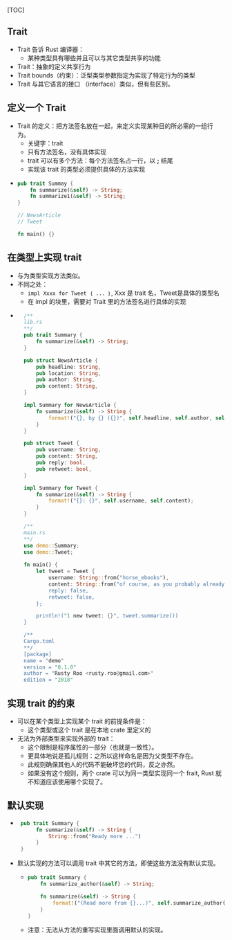 
[TOC]

## Trait
- Trait 告诉 Rust 编译器：
  - 某种类型具有哪些并且可以与其它类型共享的功能
- Trait：抽象的定义共享行为
- Trait bounds（约束）：泛型类型参数指定为实现了特定行为的类型
- Trait 与其它语言的接口 （interface）类似，但有些区别。


## 定义一个 Trait
- Trait 的定义：把方法签名放在一起，来定义实现某种目的所必需的一组行为。
  - 关键字：trait
  - 只有方法签名，没有具体实现
  - trait 可以有多个方法：每个方法签名占一行，以 **;** 结尾
  - 实现该 trait 的类型必须提供具体的方法实现
-   ```rust
    pub trait Summay {
        fn summarize(&self) -> String;
        fn summarize1(&self) -> String;
    }

    // NewsArticle
    // Tweet

    fn main() {}
    ```

## 在类型上实现 trait
- 与为类型实现方法类似。
- 不同之处：
  - `impl Xxxx for Tweet ｛ ... ｝`, Xxx 是 trait 名，Tweet是具体的类型名
  - 在 impl 的块里，需要对 Trait 里的方法签名进行具体的实现
- ```rust
    /**
    lib.rs
    **/
    pub trait Summary {
        fn summarize(&self) -> String;
    }

    pub struct NewsArticle {
        pub headline: String,
        pub location: String,
        pub author: String,
        pub content: String,
    }

    impl Summary for NewsArticle {
        fn summarize(&self) -> String {
            format!("{}, by {} ({})", self.headline, self.author, self.location)
        }
    }

    pub struct Tweet {
        pub username: String,
        pub content: String,
        pub reply: bool,
        pub retweet: bool,
    }

    impl Summary for Tweet {
        fn summarize(&self) -> String {
            format!("{}: {}", self.username, self.content);
        }
    }

    /**
    main.rs
    **/
    use demo::Summary;
    use demo::Tweet;
    
    fn main() {
        let tweet = Tweet {
            username: String::from("horse_ebooks"),
            content: String::from("of course, as you probably already know, people"),"),
            reply: false,
            retweet: false,
        };

        println!("1 new tweet: {}", tweet.summarize())
    }

    /**
    Cargo.toml
    **/
    [package]
    name = "demo"
    version = "0.1.0"
    author = "Rusty Roo <rusty.roo@gmail.com>"
    edition = "2018"
  ```



## 实现 trait 的约束
- 可以在某个类型上实现某个 trait 的前提条件是：
  - 这个类型或这个 trait 是在本地 crate 里定义的
- 无法为外部类型来实现外部的 trait：
  - 这个限制是程序属性的一部分（也就是一致性）。
  - 更具体地说是孤儿规则：之所以这样命名是因为父类型不存在。
  - 此规则确保其他人的代码不能破坏您的代码，反之亦然。
  - 如果没有这个规则，两个 crate 可以为同一类型实现同一个 frait, Rust 就不知道应该使用哪个实现了。


## 默认实现
- ```rust
   pub trait Summary {
        fn summarize(&self) -> String {
            String::from("Ready more ...")
        }
   }
  ```
- 默认实现的方法可以调用 trait 中其它的方法，即使这些方法没有默认实现。
  - ```rust
    pub trait Summary {
        fn summarize_author(&self) -> String;

        fn summarize(&self) -> String {
            format!("(Read more from {}...)", self.summarize_author())
        }
    }
    ```
  - 注意：无法从方法的重写实现里面调用默认的实现。

